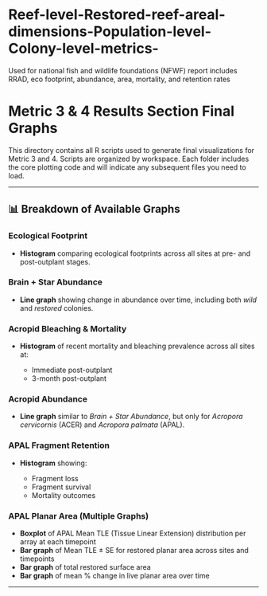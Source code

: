 # Reef-level-Restored-reef-areal-dimensions-Population-level-Colony-level-metrics-
Used for national fish and wildlife foundations (NFWF) report includes RRAD, eco footprint, abundance, area, mortality, and retention rates
# Metric 3 & 4 Results Section Final Graphs
This directory contains all R scripts used to generate final visualizations for Metric 3 and 4. Scripts are organized by workspace. Each folder includes the core plotting code and will indicate any subsequent files you need to load.

---

## 📊 Breakdown of Available Graphs

### **Ecological Footprint**

* **Histogram** comparing ecological footprints across all sites at pre- and post-outplant stages.

### **Brain + Star Abundance**

* **Line graph** showing change in abundance over time, including both *wild* and *restored* colonies.

### **Acropid Bleaching & Mortality**

* **Histogram** of recent mortality and bleaching prevalence across all sites at:

  * Immediate post-outplant
  * 3-month post-outplant

### **Acropid Abundance**

* **Line graph** similar to *Brain + Star Abundance*, but only for *Acropora cervicornis* (ACER) and *Acropora palmata* (APAL).

### **APAL Fragment Retention**

* **Histogram** showing:

  * Fragment loss
  * Fragment survival
  * Mortality outcomes

### **APAL Planar Area (Multiple Graphs)**

* **Boxplot** of APAL Mean TLE (Tissue Linear Extension) distribution per array at each timepoint
* **Bar graph** of Mean TLE ± SE for restored planar area across sites and timepoints
* **Bar graph** of total restored surface area
* **Bar graph** of mean % change in live planar area over time

---


